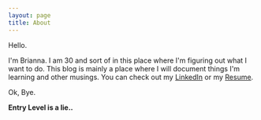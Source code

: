 ```yaml
---
layout: page
title: About
---
```


Hello.

I'm Brianna. I am 30 and sort of in this place where I'm figuring out what I want to do. This blog is mainly a place where I will document things I'm learning and other musings. You can check out my [LinkedIn](https://www.linkedin.com/in/bwhit034/) or my [Resume](https://drive.google.com/open?id=1sIL6T3QQLmVBUyOWtwGq_ZkzOgSh0fyJ). 



Ok, Bye. 

**Entry Level is a lie..**
